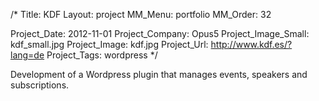 /*
Title: KDF
Layout: project
MM_Menu: portfolio
MM_Order: 32

Project_Date: 2012-11-01
Project_Company: Opus5
Project_Image_Small: kdf_small.jpg
Project_Image: kdf.jpg
Project_Url: http://www.kdf.es/?lang=de
Project_Tags: wordpress
*/

Development of a Wordpress plugin that manages events, speakers and subscriptions.